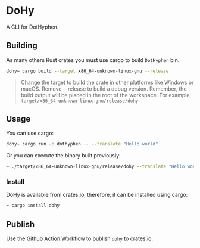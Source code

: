 # DoHy

A CLI for DotHyphen.

## Building

As many others Rust crates you must use cargo to build `DotHyphen` bin.

```bash
dohy~ cargo build --target x86_64-unknown-linux-gnu --release
```

> Change the target to build the crate in other platforms like Windows or macOS.
> Remove --release to build a debug version.
> Remember, the build output will be placed in the root of the workspace. For example, `target/x86_64-unknown-linux-gnu/release/dohy`

## Usage

You can use cargo:

```bash
dohy~ cargo run -p dothyphen -- --translate "Hello world"
```

Or you can execute the binary built previously:

```bash
~ ./target/x86_64-unknown-linux-gnu/release/dohy --translate "Hello world"
```

### Install

DoHy is available from crates.io, therefore, it can be installed using cargo:

```bash
~ cargo install dohy
```

## Publish

Use the [Github Action Workflow](../.github/workflows/cd.yml) to publish `dohy` to crates.io.
